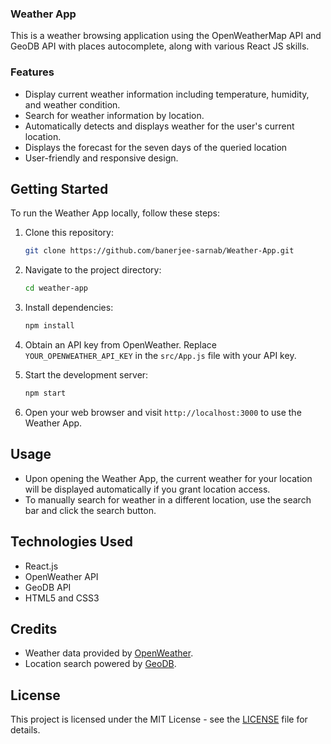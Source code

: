 ### Weather App

This is a weather browsing application using the OpenWeatherMap API and GeoDB API with places autocomplete, along with various React JS skills.

### Features

- Display current weather information including temperature, humidity, and weather condition.
- Search for weather information by location.
- Automatically detects and displays weather for the user's current location.
- Displays the forecast for the seven days of the queried location
- User-friendly and responsive design.


## Getting Started

To run the Weather App locally, follow these steps:

1. Clone this repository:

   ```bash
   git clone https://github.com/banerjee-sarnab/Weather-App.git
   ```

2. Navigate to the project directory:

   ```bash
   cd weather-app
   ```

3. Install dependencies:

   ```bash
   npm install
   ```

4. Obtain an API key from OpenWeather. Replace `YOUR_OPENWEATHER_API_KEY` in the `src/App.js` file with your API key.

5. Start the development server:

   ```bash
   npm start
   ```

6. Open your web browser and visit `http://localhost:3000` to use the Weather App.

## Usage

- Upon opening the Weather App, the current weather for your location will be displayed automatically if you grant location access.
- To manually search for weather in a different location, use the search bar and click the search button.

## Technologies Used

- React.js
- OpenWeather API
- GeoDB API
- HTML5 and CSS3

## Credits

- Weather data provided by [OpenWeather](https://openweathermap.org/).
- Location search powered by [GeoDB](https://geodb.dev/).

## License

This project is licensed under the MIT License - see the [LICENSE](LICENSE) file for details.
